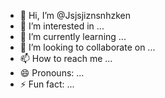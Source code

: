 - 👋 Hi, I’m @Jsjsjiznsnhzken
- 👀 I’m interested in ...
- 🌱 I’m currently learning ...
- 💞️ I’m looking to collaborate on ...
- 📫 How to reach me ...
- 😄 Pronouns: ...
- ⚡ Fun fact: ...

<!---
Jsjsjiznsnhzken/Jsjsjiznsnhzken is a ✨ special ✨ repository because its `README.md` (this file) appears on your GitHub profile.
You can click the Preview link to take a look at your changes.
--->
